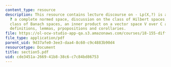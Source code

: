 ```yaml
---
content_type: resource
description: This resource contains lecture discourse on - Lp(X,?) is a Banach space
  ? a complete normed space, discussion on the class of Hilbert spaces,  a special
  class of Banach spaces, an inner product on a vector space V over C and supporting
  definitions, lemmas, prpopositions and corollaries.
file: https://ol-ocw-studio-app-qa.s3.amazonaws.com/courses/18-155-differential-analysis-fall-2004/cde3451a266941b838c6c7c84bd86753_section5.pdf
file_type: application/pdf
parent_uid: 9d37afe0-3ee3-daa4-8c60-c9c4883b90d4
resourcetype: Document
title: section5.pdf
uid: cde3451a-2669-41b8-38c6-c7c84bd86753
---
```

